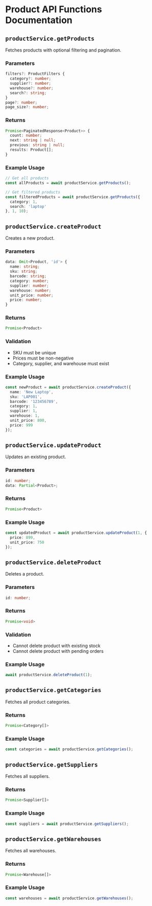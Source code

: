 # Product API Functions Documentation

## `productService.getProducts`

Fetches products with optional filtering and pagination.

### Parameters
```typescript
filters?: ProductFilters {
  category?: number;
  supplier?: number;
  warehouse?: number;
  search?: string;
}
page?: number;
page_size?: number;
```

### Returns
```typescript
Promise<PaginatedResponse<Product>> {
  count: number;
  next: string | null;
  previous: string | null;
  results: Product[];
}
```

### Example Usage
```typescript
// Get all products
const allProducts = await productService.getProducts();

// Get filtered products
const filteredProducts = await productService.getProducts({
  category: 1,
  search: 'laptop'
}, 1, 10);
```

## `productService.createProduct`

Creates a new product.

### Parameters
```typescript
data: Omit<Product, 'id'> {
  name: string;
  sku: string;
  barcode: string;
  category: number;
  supplier: number;
  warehouse: number;
  unit_price: number;
  price: number;
}
```

### Returns
```typescript
Promise<Product>
```

### Validation
- SKU must be unique
- Prices must be non-negative
- Category, supplier, and warehouse must exist

### Example Usage
```typescript
const newProduct = await productService.createProduct({
  name: 'New Laptop',
  sku: 'LAP001',
  barcode: '123456789',
  category: 1,
  supplier: 1,
  warehouse: 1,
  unit_price: 800,
  price: 999
});
```

## `productService.updateProduct`

Updates an existing product.

### Parameters
```typescript
id: number;
data: Partial<Product>;
```

### Returns
```typescript
Promise<Product>
```

### Example Usage
```typescript
const updatedProduct = await productService.updateProduct(1, {
  price: 899,
  unit_price: 750
});
```

## `productService.deleteProduct`

Deletes a product.

### Parameters
```typescript
id: number;
```

### Returns
```typescript
Promise<void>
```

### Validation
- Cannot delete product with existing stock
- Cannot delete product with pending orders

### Example Usage
```typescript
await productService.deleteProduct(1);
```

## `productService.getCategories`

Fetches all product categories.

### Returns
```typescript
Promise<Category[]>
```

### Example Usage
```typescript
const categories = await productService.getCategories();
```

## `productService.getSuppliers`

Fetches all suppliers.

### Returns
```typescript
Promise<Supplier[]>
```

### Example Usage
```typescript
const suppliers = await productService.getSuppliers();
```

## `productService.getWarehouses`

Fetches all warehouses.

### Returns
```typescript
Promise<Warehouse[]>
```

### Example Usage
```typescript
const warehouses = await productService.getWarehouses();
```